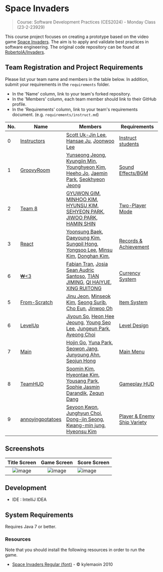 # Space Invaders

> Course: Software Development Practices (CES2024) - Monday Class (23-2-23929)

This course project focuses on creating a prototype based on the video game [Space Invaders](https://en.wikipedia.org/wiki/Space_Invaders). The aim is to apply and validate best practices in software engineering. The original code repository can be found at [RobertoIA/Invaders](https://github.com/RobertoIA/Invaders).

## Team Registration and Project Requirements

Please list your team name and members in the table below. In addition, submit your requirements in the `requirements` folder.

- In the 'Name' column, link to your team's forked repository.
- In the 'Members' column, each team member should link to their GitHub profile.
- In the 'Requirements' column, link to your team's requirements document. (e.g. `requirements/instruct.md`)

| No. | Name                                                                             | Members                                                                                                                                                                                                                                                                                                                                                         | Requirements                                                    |
| --- | -------------------------------------------------------------------------------- | --------------------------------------------------------------------------------------------------------------------------------------------------------------------------------------------------------------------------------------------------------------------------------------------------------------------------------------------------------------- | --------------------------------------------------------------- |
| 0   | [Instructors](https://github.com/PurpleBananass/Invaders)                        | [Scott Uk-Jin Lee](https://github.com/scottukjinlee/scottukjinlee), [Hansae Ju](https://github.com/Verssae/Verssae), [Joonwoo Lee](https://github.com/PurpleBananass/PurpleBananass)                                                                                                                                                                            | [Instruct students](requirements/instruct.md)                   |
| 1   | [GroovyRoom](https://github.com/yunsseong/2023_CES2024_SpaceInvaders_GroovyRoom) | [Yunseong Jeong](https://github.com/yunsseong), [Kyungjin Min](https://github.com/KJ-Min), [Younghyeon Kim](https://github.com/kim0hyeon?tab=repositories), [Heeho Jo](https://github.com/joheeho), [Jaemin Park](https://github.com/JAMMMMMMIN), [Seokhyeon Jeong](https://github.com/Seoksoon1109)                                                            | [Sound Effects/BGM](requirements/SoundEffets.md)                |
| 2   | [Team 8](https://github.com/sheenhm/Invaders)                                    | [GYUWON GIM](https://github.com/gimgyuwon), [MINHOO KIM](https://github.com/GBApple), [HYUNSU KIM](https://github.com/brightalot), [SEHYEON PARK](https://github.com/gepetton), [JIWOO PARK](https://github.com/Nutriatree), [HAMIN SHIN](https://github.com/sheenhm)                                                                                           | [Two-Player Mode](requirements/team8.md)                        |
| 3   | [React](https://github.com/bysxx/Invaders)                                       | [Yoonsung Baek](https://github.com/bysxx/bysxx), [Daeyoung Kim](https://github.com/daeyoung0/daeyoung0), [Sungpil Hong](https://github.com/tjdvlf2880/tjdvlf2880), [Yongsoo Lee](https://github.com/dydtn8653/dydtn8653), [Minsu Kim](https://github.com/absolute-LeeDongHee/absolute-LeeDongHee), [Donghan Kim](https://github.com/kim-dong-han/kim-dong-han), | [Records & Achievement](requirements/react.md)                  |
| 6   | [₩<3](https://github.com/fabiantran5200/Invaders_Currency)                       | [Fabian Tran](https://github.com/fabiantran5200), [Josia Sean Audric Santoso](https://github.com/josia-santoso), [TIAN JIMING](https://github.com/TIANjiming07), [QI HAIYUE](https://github.com/KlayQi), [XING RUITONG](https://github.com/XINGRUITONG)                                                                                                         | [Currency System](requirements/currency.md)                     |
| 5   | [From-Scratch](https://github.com/jeonjw95/Invaders)                             | [Jinu Jeon](https://github.com/jeonjw95/jeonjw95), [Minseok Kim](https://github.com/msk226/msk226), [Seong Surib](https://github.com/ssxrxbx/ssxrxbx), [Cho Eun](https://github.com/choeun01/Ag), [Jinwoo Oh](https://github.com/oh0227/oh0227)                                                                                                                 | [Item System](requirements/From-Scratch.md)                     |
| 6   | [LevelUp](https://github.com/oneyVerde/team2_LEVEL_UP)                           | [Jiyoun So](https://github.com/thwldus/thwldus), [Heon Hee Jeoung](https://github.com/oneyVerde/oneyVerde.git), [Young Seo Lee](https://github.com/iyeongseo/iyeongseo.git), [Jungeun Park](https://github.com/je0ng3/je0ng3), [Ayeong Choi](https://github.com/qawse6/qawse6.git)                                                                              | [Level Design](requirements/level.md)                           |
| 7   | [Main](https://github.com/khj0998/Invaders)                                      | [Hojin Go](https://github.com/khj0998/khj0998), [Yuna Park](https://github.com/yuna0833/yuna0833), [Seowon Jang](https://github.com/jangseowon03/jangseowon03), [Junyoung Ahn](https://github.com/Ahnjunyoung1110/AhnJunYoung1110), [Seojun Hong](https://github.com/myunghong/myunghong)                                                                       | [Main Menu](requirements/Main.md)                               |
| 8   | [TeamHUD](https://github.com/erin330/team9)                                      | [Soomin Kim](https://github.com/erin330/main), [Hyeontae Kim](https://github.com/kht9938/myrepo), [Yousang Park](https://github.com/eddylily/resume), [Sophie Jasmin Darandik](https://github.com/sophiejasmin), [Zequn Dang](https://github.com/ShawnCodingShit1)                                                                                              | [Gameplay HUD](requirements/gameplayHUD.md)                     |
| 9   | [annoyingpotatoes](https://github.com/math-odd/annoyingpotatoes/)                | [Seyoon Kwon](https://github.com/math-odd/math-odd/), [Junghyun Choi](https://github.com/jungchoib/jungchoib/), [Dong-jin Seong](https://github.com/yaho1231/yaho1231/), [Kwang-min jung](https://github.com/jukanmi/jukanmi/), [Hyeonsu Kim](https://github.com/plmokn5w/plmokn5w)                                                                             | [Player & Enemy Ship Variety](requirements/annoyingPotatoes.md) |

## Screenshots

|                                                  Title Screen                                                   |                                                   Game Screen                                                   | Score Screen                                                                                                    |
| :-------------------------------------------------------------------------------------------------------------: | :-------------------------------------------------------------------------------------------------------------: | :-------------------------------------------------------------------------------------------------------------- |
| ![image](https://user-images.githubusercontent.com/69495129/136980139-7ad6adab-3f11-4711-b0a6-341080aa3361.png) | ![image](https://user-images.githubusercontent.com/69495129/136980236-c5d9ef85-f09a-47a7-b9d9-948f7b624002.png) | ![image](https://user-images.githubusercontent.com/69495129/136980681-93dcadaf-08cb-48d8-90c9-68c651a115c9.png) |

## Development

- IDE : IntelliJ IDEA

## System Requirements

Requires Java 7 or better.

### Resources

Note that you should install the following resources in order to run the game.

- [Space Invaders Regular (font)](http://www.fonts2u.com/space-invaders-regular.font) - &copy; kylemaoin 2010
